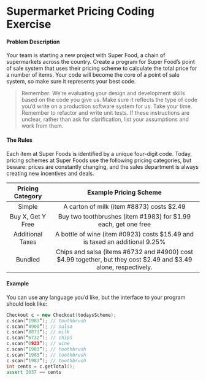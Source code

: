 # Supermarket Pricing Coding Exercise

#### Problem Description
Your team is starting a new project with Super Food, a chain of supermarkets across the country. Create a program for Super Food’s point of sale system that uses their pricing scheme to calculate the total price for a number of items. Your code will become the core of a point of sale system, so make sure it represents your best code.
> Remember: We’re evaluating your design and development skills based on the code you give us. Make sure it reflects the type of code you’d write on a production software system for us. Take your time. Remember to refactor and write unit tests. If these instructions are unclear, rather than ask for clarification, list your assumptions and work from them.

#### The Rules
Each item at Super Foods is identified by a unique four-digit code. Today, pricing schemes at Super Foods use the following pricing categories, but beware: prices are constantly changing, and the sales department is always creating new incentives and deals.

| Pricing Category | Example Pricing Scheme |
| :---: | :---: |
| Simple| A carton of milk (item #8873) costs $2.49 |
| Buy X, Get Y Free | Buy two toothbrushes (item #1983) for $1.99 each, get one free |
| Additional Taxes | A bottle of wine (item #0923) costs $15.49 and is taxed an additional 9.25% |
| Bundled |  Chips and salsa (items #6732 and #4900) cost $4.99 together, but they cost $2.49 and $3.49 alone, respectively. |

#### Example
You can use any language you’d like, but the interface to your program should look like:
```c++
Checkout c = new Checkout(todaysScheme);
c.scan(“1983”); // toothbrush
c.scan(“4900”); // salsa
c.scan(“8873”); // milk
c.scan(“6732”); // chips
c.scan(“0923”); // wine
c.scan(“1983”); // toothbrush
c.scan(“1983”); // toothbrush
c.scan(“1983”); // toothbrush
int cents = c.getTotal();
assert 3037 == cents
```